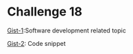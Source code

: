 
# Challenge 18

[Gist-1](https://gist.github.com/shloksuman/3ce22a296d0f6fd0050e9ca42ede86f1):Software development related topic

[Gist-2](https://gist.github.com/shloksuman/b08316008d12e12e8d545f6d231e36e2): Code snippet
